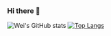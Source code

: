 ### Hi there 👋

![Wei's GitHub stats](https://github-readme-stats.vercel.app/api?username=weiningwei&show_icons=true&theme=radical)
[![Top Langs](https://github-readme-stats.vercel.app/api/top-langs/?username=weiningwei&layout=compact)](https://github.com/anuraghazra/github-readme-stats)
<!--
**weiningwei/weiningwei** is a ✨ _special_ ✨ repository because its `README.md` (this file) appears on your GitHub profile.

Here are some ideas to get you started:

- 🔭 I’m currently working on ...
- 🌱 I’m currently learning ...
- 👯 I’m looking to collaborate on ...
- 🤔 I’m looking for help with ...
- 💬 Ask me about ...
- 📫 How to reach me: ...
- 😄 Pronouns: ...
- ⚡ Fun fact: ...
-->
